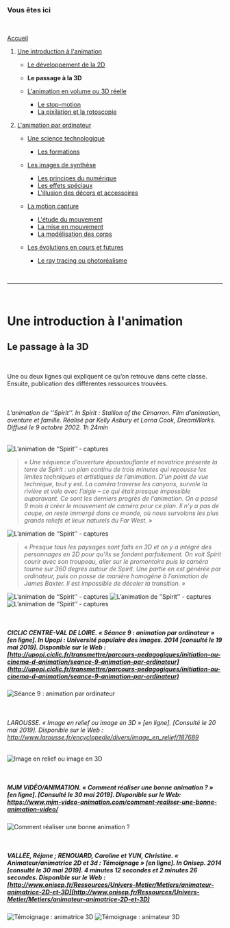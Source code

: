 <br/>

### Vous êtes ici

<br/>

[Accueil](index.md)

1. [Une introduction à l'animation](histoire.md)

    - [Le développement de la 2D](2d.md)
    - **Le passage à la 3D**
    - [L'animation en volume ou 3D réelle](envolume.md)
    
        * [Le stop-motion](stopmotion.md)
        * [La pixilation et la rotoscopie](pixilation.md)

2. [L'animation par ordinateur](parordinateur.md)

    - [Une science technologique](science.md)
    
        * [Les formations](formation.md)
    
    - [Les images de synthèse](imagesdesynthèse.md)
    
        * [Les principes du numérique](numerique.md)
        * [Les effets spéciaux](effet.md)
        * [L'illusion des décors et accessoires](decor.md)
        
    - [La motion capture](motioncapture.md)
    
        * [L'étude du mouvement](etude.md)
        * [La mise en mouvement](mouvement.md)
        * [La modélisation des corps](corps.md)

    - [Les évolutions en cours et futures](evolution.md)
    
        * [Le ray tracing ou photoréalisme](photorealisme.md)
        
<br/>

--------------------------------------------------------

<br/>

# Une introduction à l'animation
## Le passage à la 3D

<br/>

Une ou deux lignes qui expliquent ce qu’on retrouve dans cette classe. Ensuite, publication des différentes ressources trouvées.

<br/>

###### L’animation de ‘’Spirit’’. In _Spirit : Stallion of the Cimarron_. Film d’animation, aventure et famille. Réalisé par Kelly Asbury et Lorna Cook, DreamWorks. Diffusé le 9 octobre 2002. 1h 24min

![L’animation de ‘’Spirit’’ - captures](images/spiritanimation.JPG "L’animation de ‘’Spirit’’")
> _« Une séquence d’ouverture époustouflante et novatrice présente la terre de Spirit : un plan continu de trois minutes qui repousse les limites techniques et artistiques de l’animation. D’un point de vue technique, tout y est. La caméra traverse les canyons, survole la rivière et vole avec l’aigle – ce qui était presque impossible auparavant. Ce sont les derniers progrès de l’animation. On a passé 9 mois à créer le mouvement de caméra pour ce plan. Il n’y a pas de coupe, on reste immergé dans ce monde, où nous survolons les plus grands reliefs et lieux naturels du Far West. »_

![L’animation de ‘’Spirit’’ - captures](images/spiritouverture.JPG "Vol de l'aigle")

> _« Presque tous les paysages sont faits en 3D et on y a intégré des personnages en 2D pour qu’ils se fondent parfaitement. On voit Spirit courir avec son troupeau, aller sur le promontoire puis la caméra tourne sur 360 degrés autour de Spirit. Une partie en est générée par ordinateur, puis on passe de manière homogène à l’animation de James Baxter. Il est impossible de déceler la transition. »_

![L’animation de ‘’Spirit’’ - captures](images/spiritpaysage.JPG "Paysage de neige")
![L’animation de ‘’Spirit’’ - captures](images/spirit3D.JPG "Réalisation du Spirit 3D")
![L’animation de ‘’Spirit’’ - captures](images/spiritrondebosse.JPG "Transition de la 2D à la 3D")

<br/>

##### CICLIC CENTRE-VAL DE LOIRE. « Séance 9 : animation par ordinateur » [en ligne]. In _Upopi : Université populaire des images. 2014 [consulté le 19 mai 2019]_. Disponible sur le Web : [http://upopi.ciclic.fr/transmettre/parcours-pedagogiques/initiation-au-cinema-d-animation/seance-9-animation-par-ordinateur](http://upopi.ciclic.fr/transmettre/parcours-pedagogiques/initiation-au-cinema-d-animation/seance-9-animation-par-ordinateur)

![Séance 9 : animation par ordinateur](images/animation3d.JPG "Animation par ordinateur")

<br/>

###### LAROUSSE.  « Image en relief ou image en 3D » [en ligne]. [Consulté le 20 mai 2019]. Disponible sur le Web : <http://www.larousse.fr/encyclopedie/divers/image_en_relief/187689>

![Image en relief ou image en 3D](images/cinema3d.JPG "Image en relief ou image en 3D")

<br/>

##### MJM VIDÉO/ANIMATION. « Comment réaliser une bonne animation ? » [en ligne]. [Consulté le 30 mai 2019]. Disponible sur le Web: <https://www.mjm-video-animation.com/comment-realiser-une-bonne-animation-video/>

![Comment réaliser une bonne animation ?](images/3d.JPG "Comment réaliser une bonne animation ?")

<br/>

##### VALLÉE, Réjane ; RENOUARD, Caroline et YUN, Christine. « Animateur/animatrice 2D et 3d : Témoignage » [en ligne]. In Onisep. 2014 [consulté le 30 mai 2019]. 4 minutes 12 secondes et 2 minutes 26 secondes. Disponible sur le Web : [http://www.onisep.fr/Ressources/Univers-Metier/Metiers/animateur-animatrice-2D-et-3D](http://www.onisep.fr/Ressources/Univers-Metier/Metiers/animateur-animatrice-2D-et-3D)

![Témoignage : animatrice 3D](images/animatrice3d.JPG "Témoignage - animatrice 3D")
![Témoignage : animateur 3D](images/animateur3d.JPG "Témoignage - animateur 3D")

<br/>
